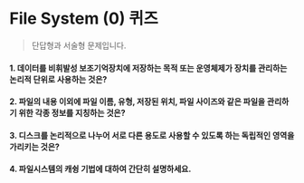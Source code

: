 # File System (0) 퀴즈
> 단답형과 서술형 문제입니다.


#### 1. 데이터를 비휘발성 보조기억장치에 저장하는 목적 또는 운영체제가 장치를 관리하는 논리적 단위로 사용하는 것은? 

#### 2. 파일의 내용 이외에 파일 이름, 유형, 저장된 위치, 파일 사이즈와 같은 파일을 관리하기 위한 각종 정보를 지칭하는 것은?

#### 3. 디스크를 논리적으로 나누어 서로 다른 용도로 사용할 수 있도록 하는 독립적인 영역을 가리키는 것은?

#### 4. 파일시스템의 캐슁 기법에 대하여 간단히 설명하세요.
